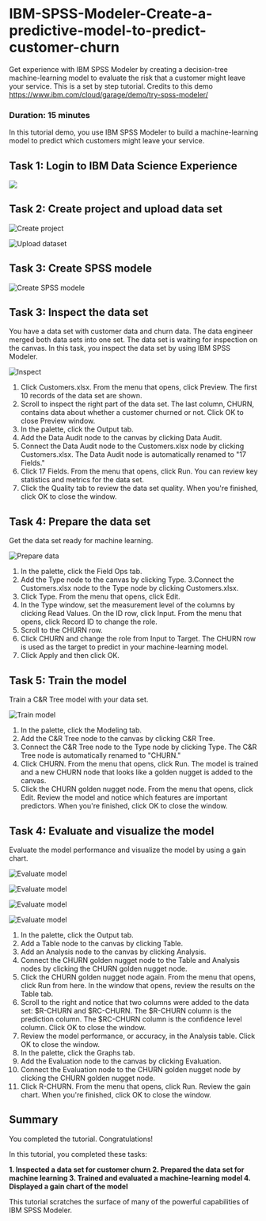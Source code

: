# IBM-SPSS-Modeler-Create-a-predictive-model-to-predict-customer-churn
Get experience with IBM SPSS Modeler by creating a decision-tree machine-learning model to evaluate the risk that a customer might leave your service. This is a set by step tutorial. Credits to this demo https://www.ibm.com/cloud/garage/demo/try-spss-modeler/

### Duration: 15 minutes
In this tutorial demo, you use IBM SPSS Modeler to build a machine-learning model to predict which customers might leave your service.

## Task 1: Login to IBM Data Science Experience

![](https://github.com/Deemaalamer/IBM-SPSS-Modeler-Create-a-predictive-model-to-predict-customer-churn/blob/master/images/dsx1.PNG)

## Task 2: Create project and upload data set

![Create project](https://github.com/Deemaalamer/IBM-SPSS-Modeler-Create-a-predictive-model-to-predict-customer-churn/blob/master/images/dsx2.gif)

![Upload dataset](https://github.com/Deemaalamer/IBM-SPSS-Modeler-Create-a-predictive-model-to-predict-customer-churn/blob/master/images/dsx3.gif)

## Task 3: Create SPSS modele

![Create SPSS modele](https://github.com/Deemaalamer/IBM-SPSS-Modeler-Create-a-predictive-model-to-predict-customer-churn/blob/master/images/dsx4.gif)

## Task 3: Inspect the data set
You have a data set with customer data and churn data. The data engineer merged both data sets into one set. The data set is waiting for inspection on the canvas. In this task, you inspect the data set by using IBM SPSS Modeler.

![Inspect](https://github.com/Deemaalamer/IBM-SPSS-Modeler-Create-a-predictive-model-to-predict-customer-churn/blob/master/images/dsx5.gif)

1. Click Customers.xlsx. From the menu that opens, click Preview. The first 10 records of the data set are shown.
2. Scroll to inspect the right part of the data set. The last column, CHURN, contains data about whether a customer churned or not. Click OK to close Preview window.
3. In the palette, click the Output tab.
4. Add the Data Audit node to the canvas by clicking Data Audit.
5. Connect the Data Audit node to the Customers.xlsx node by clicking Customers.xlsx. The Data Audit node is automatically renamed to "17 Fields."
6. Click 17 Fields. From the menu that opens, click Run. You can review key statistics and metrics for the data set.
7. Click the Quality tab to review the data set quality. When you're finished, click OK to close the window.

## Task 4: Prepare the data set
Get the data set ready for machine learning.

![Prepare data](https://github.com/Deemaalamer/IBM-SPSS-Modeler-Create-a-predictive-model-to-predict-customer-churn/blob/master/images/dsx6.gif)

1. In the palette, click the Field Ops tab.
2. Add the Type node to the canvas by clicking Type.
3.Connect the Customers.xlsx node to the Type node by clicking Customers.xlsx.
4. Click Type. From the menu that opens, click Edit.
5. In the Type window, set the measurement level of the columns by clicking Read Values. On the ID row, click Input. From the menu that opens, click Record ID to change the role.
6. Scroll to the CHURN row.
7. Click CHURN and change the role from Input to Target. The CHURN row is used as the target to predict in your machine-learning model.
8. Click Apply and then click OK.

## Task 5: Train the model
Train a C&R Tree model with your data set.


![Train model](https://github.com/Deemaalamer/IBM-SPSS-Modeler-Create-a-predictive-model-to-predict-customer-churn/blob/master/images/dsx7.gif)

1. In the palette, click the Modeling tab.
2. Add the C&R Tree node to the canvas by clicking C&R Tree.
3. Connect the C&R Tree node to the Type node by clicking Type. The C&R Tree node is automatically renamed to "CHURN."
4. Click CHURN. From the menu that opens, click Run. The model is trained and a new CHURN node that looks like a golden nugget is added to the canvas.
5. Click the CHURN golden nugget node. From the menu that opens, click Edit. Review the model and notice which features are important predictors. When you're finished, click OK to close the window.

## Task 4: Evaluate and visualize the model
Evaluate the model performance and visualize the model by using a gain chart.

![Evaluate model](https://github.com/Deemaalamer/IBM-SPSS-Modeler-Create-a-predictive-model-to-predict-customer-churn/blob/master/images/dsx8.gif)

![Evaluate model](https://github.com/Deemaalamer/IBM-SPSS-Modeler-Create-a-predictive-model-to-predict-customer-churn/blob/master/images/dsx9.gif)


![Evaluate model](https://github.com/Deemaalamer/IBM-SPSS-Modeler-Create-a-predictive-model-to-predict-customer-churn/blob/master/images/dsx10.gif)

![Evaluate model](https://github.com/Deemaalamer/IBM-SPSS-Modeler-Create-a-predictive-model-to-predict-customer-churn/blob/master/images/dsx11.gif)

1. In the palette, click the Output tab.
2. Add a Table node to the canvas by clicking Table.
3. Add an Analysis node to the canvas by clicking Analysis.
4. Connect the CHURN golden nugget node to the Table and Analysis nodes by clicking the CHURN golden nugget node.
5. Click the CHURN golden nugget node again. From the menu that opens, click Run from here. In the window that opens, review the results on the Table tab.
6. Scroll to the right and notice that two columns were added to the data set: $R-CHURN and $RC-CHURN. The $R-CHURN column is the prediction column. The $RC-CHURN column is the confidence level column. Click OK to close the window.
7. Review the model performance, or accuracy, in the Analysis table. Click OK to close the window.
8. In the palette, click the Graphs tab.
9. Add the Evaluation node to the canvas by clicking Evaluation.
10. Connect the Evaluation node to the CHURN golden nugget node by clicking the CHURN golden nugget node.
11. Click R-CHURN. From the menu that opens, click Run. Review the gain chart. When you're finished, click OK to close the window.

## Summary

You completed the tutorial. Congratulations!

In this tutorial, you completed these tasks:

**1. Inspected a data set for customer churn
2. Prepared the data set for machine learning
3. Trained and evaluated a machine-learning model
4. Displayed a gain chart of the model**

This tutorial scratches the surface of many of the powerful capabilities of IBM SPSS Modeler. 
